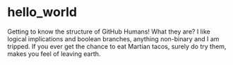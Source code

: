 # hello_world
Getting to know the structure of GitHub
Humans! What they are?
I like logical implications and boolean branches, anything non-binary and I am tripped.
If you ever get the chance to eat Martian tacos, surely do try them, makes you feel of leaving earth.
